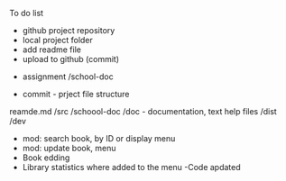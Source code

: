 To do list

+ github project repository
+ local project folder
+ add readme file
+ upload to github (commit) 
- assignment /school-doc
+ commit - prject file structure

reamde.md
/src
/schoool-doc
/doc - documentation, text help files
/dist
/dev

- mod: search book, by ID or display menu 
- mod: update book, menu
- Book edding
- Library statistics where added to the menu
-Code apdated



